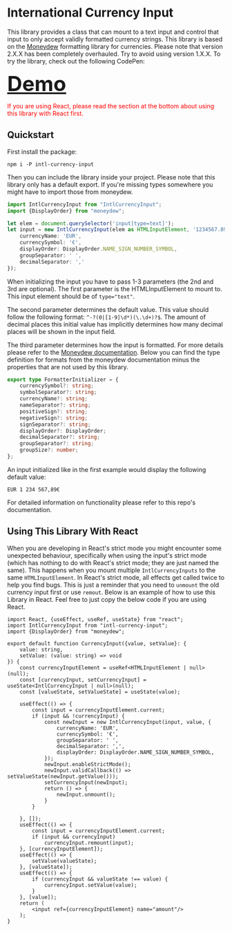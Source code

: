 # International Currency Input
This library provides a class that can mount to a text input and control that input to only
accept validly formatted currency strings. This library is based on the 
[Moneydew](https://github.com/konstantin-lukas/moneydew) formatting library for currencies. Please note that version
2.X.X has been completely overhauled. Try to avoid using version 1.X.X. To try the library, 
check out the following CodePen:

<font size="20" >[**Demo**](https://codepen.io/konstantin-lukas/pen/oNWzwOP)</font>

<span style="color: red">If you are using React, please read the section at the bottom about using this library with React first.</span>
## Quickstart
First install the package:
```
npm i -P intl-currency-input
```
Then you can include the library inside your project. Please note that this library only has a default export.
If you're missing types somewhere you might have to import those from moneydew.
```typescript
import IntlCurrencyInput from "IntlCurrencyInput";
import {DisplayOrder} from "moneydew";

let elem = document.querySelector('input[type=text]');
let input = new IntlCurrencyInput(elem as HTMLInputElement, '1234567.89', {
    currencyName: 'EUR',
    currencySymbol: '€',
    displayOrder: DisplayOrder.NAME_SIGN_NUMBER_SYMBOL,
    groupSeparator: ' ',
    decimalSeparator: ','
});
```
When initializing the input you have to pass 1-3 parameters (the 2nd and 3rd are optional). The first parameter is the
HTMLInputElement to mount to. This input element should be of `type="text"`.

The second parameter determines the default value.
This value should follow the following format: `^-?(0|[1-9]\d*)(\.\d+)?$`. The amount of decimal places this initial value has
implicitly determines how many decimal places will be shown in the input field.

The third parameter determines how the input is formatted. For more details please refer to the 
[Moneydew documentation](https://github.com/konstantin-lukas/moneydew/tree/main/docs). Below you can find the type definition for formats from the moneydew documentation minus the properties that are not used by this library.
```typescript
export type FormatterInitializer = {
    currencySymbol?: string;
    symbolSeparator?: string;
    currencyName?: string;
    nameSeparator?: string;
    positiveSign?: string;
    negativeSign?: string;
    signSeparator?: string;
    displayOrder?: DisplayOrder;
    decimalSeparator?: string;
    groupSeparator?: string;
    groupSize?: number;
};
```
An input initialized like in the first example would display the following default value:
```
EUR 1 234 567,89€
```
For detailed information on functionality please refer to this repo's documentation.

## Using This Library With React
When you are developing in React's strict mode you might encounter some unexpected behaviour, specifically when using
the input's strict mode (which has nothing to do with React's strict mode; they are just named the same). This happens
when you mount multiple `IntlCurrencyInputs` to the same `HTMLInputElement`. In React's strict mode, all effects get called
twice to help you find bugs. This is just a reminder that you need to `unmount` the old currency input first or use
`remout`. Below is an example of how to use this Library in React. Feel free to just copy the below code if you are using
React.

```tsx
import React, {useEffect, useRef, useState} from "react";
import IntlCurrencyInput from "intl-currency-input";
import {DisplayOrder} from "moneydew";

export default function CurrencyInput({value, setValue}: {
    value: string,
    setValue: (value: string) => void
}) {
    const currencyInputElement = useRef<HTMLInputElement | null>(null);
    const [currencyInput, setCurrencyInput] = useState<IntlCurrencyInput | null>(null);
    const [valueState, setValueState] = useState(value);

    useEffect(() => {
        const input = currencyInputElement.current;
        if (input && !currencyInput) {
            const newInput = new IntlCurrencyInput(input, value, {
                currencyName: 'EUR',
                currencySymbol: '€',
                groupSeparator: ' ',
                decimalSeparator: ',',
                displayOrder: DisplayOrder.NAME_SIGN_NUMBER_SYMBOL,
            });
            newInput.enableStrictMode();
            newInput.validCallback(() => setValueState(newInput.getValue()));
            setCurrencyInput(newInput);
            return () => {
                newInput.unmount();
            }
        }

    }, []);
    useEffect(() => {
        const input = currencyInputElement.current;
        if (input && currencyInput)
            currencyInput.remount(input);
    }, [currencyInputElement]);
    useEffect(() => {
        setValue(valueState);
    }, [valueState]);
    useEffect(() => {
        if (currencyInput && valueState !== value) {
            currencyInput.setValue(value);
        }
    }, [value]);
    return (
        <input ref={currencyInputElement} name="amount"/>
    );
}
```
